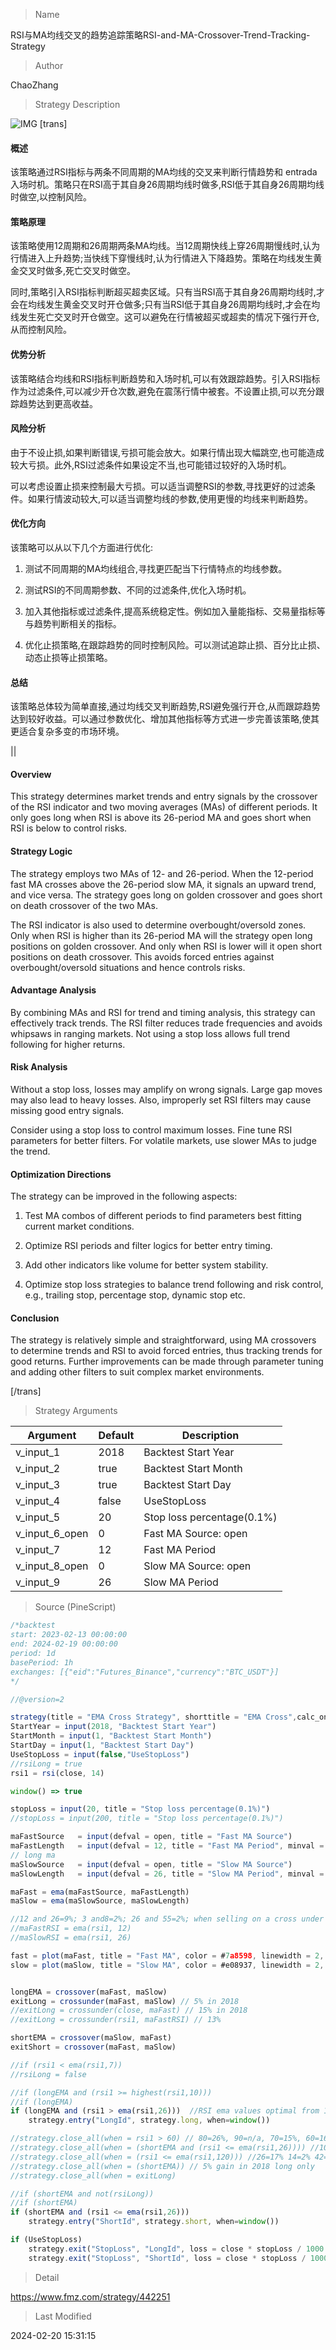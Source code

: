 
> Name

RSI与MA均线交叉的趋势追踪策略RSI-and-MA-Crossover-Trend-Tracking-Strategy

> Author

ChaoZhang

> Strategy Description

![IMG](https://www.fmz.com/upload/asset/b61cf8e7d52c55d572.png)
[trans]

#### 概述

该策略通过RSI指标与两条不同周期的MA均线的交叉来判断行情趋势和 entrada 入场时机。策略只在RSI高于其自身26周期均线时做多,RSI低于其自身26周期均线时做空,以控制风险。

#### 策略原理  

该策略使用12周期和26周期两条MA均线。当12周期快线上穿26周期慢线时,认为行情进入上升趋势;当快线下穿慢线时,认为行情进入下降趋势。策略在均线发生黄金交叉时做多,死亡交叉时做空。

同时,策略引入RSI指标判断超买超卖区域。只有当RSI高于其自身26周期均线时,才会在均线发生黄金交叉时开仓做多;只有当RSI低于其自身26周期均线时,才会在均线发生死亡交叉时开仓做空。这可以避免在行情被超买或超卖的情况下强行开仓,从而控制风险。

#### 优势分析

该策略结合均线和RSI指标判断趋势和入场时机,可以有效跟踪趋势。引入RSI指标作为过滤条件,可以减少开仓次数,避免在震荡行情中被套。不设置止损,可以充分跟踪趋势达到更高收益。

#### 风险分析 

由于不设止损,如果判断错误,亏损可能会放大。如果行情出现大幅跳空,也可能造成较大亏损。此外,RSI过滤条件如果设定不当,也可能错过较好的入场时机。

可以考虑设置止损来控制最大亏损。可以适当调整RSI的参数,寻找更好的过滤条件。如果行情波动较大,可以适当调整均线的参数,使用更慢的均线来判断趋势。

#### 优化方向

该策略可以从以下几个方面进行优化:

1. 测试不同周期的MA均线组合,寻找更匹配当下行情特点的均线参数。

2. 测试RSI的不同周期参数、不同的过滤条件,优化入场时机。

3. 加入其他指标或过滤条件,提高系统稳定性。例如加入量能指标、交易量指标等与趋势判断相关的指标。

4. 优化止损策略,在跟踪趋势的同时控制风险。可以测试追踪止损、百分比止损、动态止损等止损策略。

#### 总结

该策略总体较为简单直接,通过均线交叉判断趋势,RSI避免强行开仓,从而跟踪趋势达到较好收益。可以通过参数优化、增加其他指标等方式进一步完善该策略,使其更适合复杂多变的市场环境。

||

#### Overview

This strategy determines market trends and entry signals by the crossover of the RSI indicator and two moving averages (MAs) of different periods. It only goes long when RSI is above its 26-period MA and goes short when RSI is below to control risks.

#### Strategy Logic

The strategy employs two MAs of 12- and 26-period. When the 12-period fast MA crosses above the 26-period slow MA, it signals an upward trend, and vice versa. The strategy goes long on golden crossover and goes short on death crossover of the two MAs.

The RSI indicator is also used to determine overbought/oversold zones. Only when RSI is higher than its 26-period MA will the strategy open long positions on golden crossover. And only when RSI is lower will it open short positions on death crossover. This avoids forced entries against overbought/oversold situations and hence controls risks.

#### Advantage Analysis  

By combining MAs and RSI for trend and timing analysis, this strategy can effectively track trends. The RSI filter reduces trade frequencies and avoids whipsaws in ranging markets. Not using a stop loss allows full trend following for higher returns.

#### Risk Analysis

Without a stop loss, losses may amplify on wrong signals. Large gap moves may also lead to heavy losses. Also, improperly set RSI filters may cause missing good entry signals.

Consider using a stop loss to control maximum losses. Fine tune RSI parameters for better filters. For volatile markets, use slower MAs to judge the trend.

#### Optimization Directions 

The strategy can be improved in the following aspects:

1. Test MA combos of different periods to find parameters best fitting current market conditions.  

2. Optimize RSI periods and filter logics for better entry timing.

3. Add other indicators like volume for better system stability.

4. Optimize stop loss strategies to balance trend following and risk control, e.g., trailing stop, percentage stop, dynamic stop etc.

#### Conclusion

The strategy is relatively simple and straightforward, using MA crossovers to determine trends and RSI to avoid forced entries, thus tracking trends for good returns. Further improvements can be made through parameter tuning and adding other filters to suit complex market environments.

[/trans]

> Strategy Arguments



|Argument|Default|Description|
|----|----|----|
|v_input_1|2018|Backtest Start Year|
|v_input_2|true|Backtest Start Month|
|v_input_3|true|Backtest Start Day|
|v_input_4|false|UseStopLoss|
|v_input_5|20|Stop loss percentage(0.1%)|
|v_input_6_open|0|Fast MA Source: open|high|low|close|hl2|hlc3|hlcc4|ohlc4|
|v_input_7|12|Fast MA Period|
|v_input_8_open|0|Slow MA Source: open|high|low|close|hl2|hlc3|hlcc4|ohlc4|
|v_input_9|26|Slow MA Period|


> Source (PineScript)

``` javascript
/*backtest
start: 2023-02-13 00:00:00
end: 2024-02-19 00:00:00
period: 1d
basePeriod: 1h
exchanges: [{"eid":"Futures_Binance","currency":"BTC_USDT"}]
*/

//@version=2

strategy(title = "EMA Cross Strategy", shorttitle = "EMA Cross",calc_on_order_fills=true,calc_on_every_tick =true, initial_capital=21000,commission_value=.25,overlay = true,default_qty_type = strategy.percent_of_equity, default_qty_value = 100)
StartYear = input(2018, "Backtest Start Year")
StartMonth = input(1, "Backtest Start Month")
StartDay = input(1, "Backtest Start Day")
UseStopLoss = input(false,"UseStopLoss")
//rsiLong = true
rsi1 = rsi(close, 14)

window() => true

stopLoss = input(20, title = "Stop loss percentage(0.1%)")
//stopLoss = input(200, title = "Stop loss percentage(0.1%)")

maFastSource   = input(defval = open, title = "Fast MA Source")
maFastLength   = input(defval = 12, title = "Fast MA Period", minval = 1)
// long ma
maSlowSource   = input(defval = open, title = "Slow MA Source")
maSlowLength   = input(defval = 26, title = "Slow MA Period", minval = 1)

maFast = ema(maFastSource, maFastLength)
maSlow = ema(maSlowSource, maSlowLength)

//12 and 26=9%; 3 and8=2%; 26 and 55=2%; when selling on a cross under
//maFastRSI = ema(rsi1, 12)
//maSlowRSI = ema(rsi1, 26)

fast = plot(maFast, title = "Fast MA", color = #7a8598, linewidth = 2, style = line, transp = 50)
slow = plot(maSlow, title = "Slow MA", color = #e08937, linewidth = 2, style = line, transp = 50)


longEMA = crossover(maFast, maSlow)
exitLong = crossunder(maFast, maSlow) // 5% in 2018
//exitLong = crossunder(close, maFast) // 15% in 2018
//exitLong = crossunder(rsi1, maFastRSI) // 13%

shortEMA = crossover(maSlow, maFast)
exitShort = crossover(maFast, maSlow)

//if (rsi1 < ema(rsi1,7))
//rsiLong = false

//if (longEMA and (rsi1 >= highest(rsi1,10)))
//if (longEMA)
if (longEMA and (rsi1 > ema(rsi1,26)))  //RSI ema values optimal from 19 to 35
    strategy.entry("LongId", strategy.long, when=window())

//strategy.close_all(when = rsi1 > 60) // 80=26%, 90=n/a, 70=15%, 60=16% long only
//strategy.close_all(when = (shortEMA and (rsi1 <= ema(rsi1,26)))) //10% gain in 2018 long only
//strategy.close_all(when = (rsi1 <= ema(rsi1,120))) //26=17% 14=2% 42=15%
//strategy.close_all(when = (shortEMA)) // 5% gain in 2018 long only
//strategy.close_all(when = exitLong) 

//if (shortEMA and not(rsiLong))
//if (shortEMA)
if (shortEMA and (rsi1 <= ema(rsi1,26)))
    strategy.entry("ShortId", strategy.short, when=window())

if (UseStopLoss)
    strategy.exit("StopLoss", "LongId", loss = close * stopLoss / 1000 / syminfo.mintick)
    strategy.exit("StopLoss", "ShortId", loss = close * stopLoss / 1000 / syminfo.mintick)
```

> Detail

https://www.fmz.com/strategy/442251

> Last Modified

2024-02-20 15:31:15
